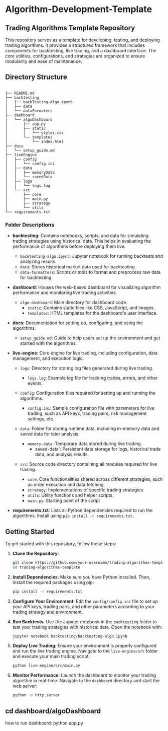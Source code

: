 # Algorithm-Development-Template

## Trading Algorithms Template Repository

This repository serves as a template for developing, testing, and deploying trading algorithms. It provides a structured framework that includes components for backtesting, live trading, and a dashboard interface. The core utilities, configurations, and strategies are organized to ensure modularity and ease of maintenance.

## Directory Structure

```

├── README.md
├── backtesting
│   ├── backTesting-Algo.ipynb
│   ├── data
│   └── dataFormaters
├── dashboard
│   └── algoDashboard
│       ├── app.py
│       ├── static
│       │   └── styles.css
│       └── templates
│           └── index.html
├── docs
│   └── setup_guide.md
├── liveEngine
│   ├── config
│   │   └── config.ini
│   ├── data
│   │   ├── memoryData
│   │   └── savedData
│   ├── logs
│   │   └── logs.log
│   └── src
│       ├── core
│       ├── main.py
│       ├── strategy
│       └── utils
└── requirements.txt
```

### Folder Descriptions

- **backtesting**: Contains notebooks, scripts, and data for simulating trading strategies using historical data. This helps in evaluating the performance of algorithms before deploying them live.
  - `backtesting-algo.ipynb`: Jupyter notebook for running backtests and analyzing results.
  - `data`: Stores historical market data used for backtesting.
  - `data-formatters`: Scripts or tools to format and preprocess raw data for backtesting.

- **dashboard**: Houses the web-based dashboard for visualizing algorithm performance and monitoring live trading activities.
  - `algo-dashboard`: Main directory for dashboard code.
    - `static`: Contains static files like CSS, JavaScript, and images.
    - `templates`: HTML templates for the dashboard's user interface.

- **docs**: Documentation for setting up, configuring, and using the algorithms.
  - `setup_guide.md`: Guide to help users set up the environment and get started with the algorithms.

- **live-engine**: Core engine for live trading, including configuration, data management, and execution logic.
  - `logs`: Directory for storing log files generated during live trading.
    - `logs.log`: Example log file for tracking trades, errors, and other events.
  - `config`: Configuration files required for setting up and running the algorithms.
    - `config.ini`: Sample configuration file with parameters for live trading, such as API keys, trading pairs, risk management settings, etc.

  - `data`: Folder for storing runtime data, including in-memory data and saved data for later analysis.
    - `memory-data`: Temporary data stored during live trading.
      - saved-data`: Persistent data storage for logs, historical trade data, and analysis results.
  - `src`: Source code directory containing all modules required for live trading.
    - `core`: Core functionalities shared across different strategies, such as order execution and data fetching.
    - `strategy`: Implementations of specific trading strategies.
    - `utils`: Utility functions and helper scripts.
    - `main.py`: Starting point of the script


- **requirements.txt**: Lists all Python dependencies required to run the algorithms. Install using `pip install -r requirements.txt`.

## Getting Started

To get started with this repository, follow these steps:

1. **Clone the Repository**:
   ```bash
   git clone https://github.com/your-username/trading-algorithms-template.git
   cd trading-algorithms-template
   ```

2. **Install Dependencies**:
   Make sure you have Python installed. Then, install the required packages using pip:
   ```bash
   pip install -r requirements.txt
   ```

3. **Configure Your Environment**:
   Edit the `config/config.ini` file to set up your API keys, trading pairs, and other parameters according to your trading strategy and environment.

4. **Run Backtests**:
   Use the Jupyter notebook in the `backtesting` folder to test your trading strategies with historical data. Open the notebook with:
   ```bash
   jupyter notebook backtesting/backtesting-algo.ipynb
   ```

5. **Deploy Live Trading**:
   Ensure your environment is properly configured and run the live trading engine. Navigate to the `live-engine/src` folder and execute your main trading script:
   ```bash
   python live-engine/src/main.py
   ```

6. **Monitor Performance**:
   Launch the dashboard to monitor your trading algorithm in real-time. Navigate to the `dashboard` directory and start the web server:
   ```bash
   python -m http.server
   ```

## cd dashboard/algoDashboard
how to run dashboard:  python app.py